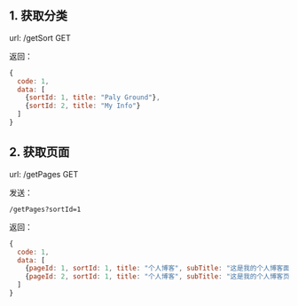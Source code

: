 ## 1. 获取分类
url: /getSort GET

返回：
```js
{
  code: 1,
  data: [
    {sortId: 1, title: "Paly Ground"},
    {sortId: 2, title: "My Info"}
  ]
}
```

## 2. 获取页面
url: /getPages GET

发送：
```
/getPages?sortId=1
```

返回：
```js
{
  code: 1,
  data: [
    {pageId: 1, sortId: 1, title: "个人博客", subTitle: "这是我的个人博客面", url: "http://www.esunr.xyz/", cover: ""},
    {pageId: 2, sortId: 1, title: "个人博客", subTitle: "这是我的个人博客页面", url: "http://www.esunr.xyz/", cover: ""}
  ]
}
```

